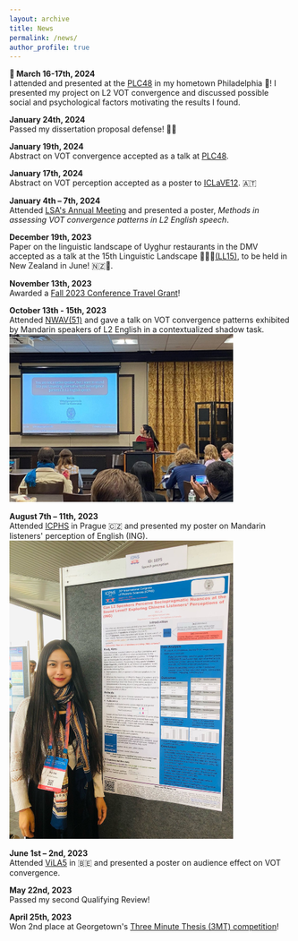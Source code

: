 ```yaml
---
layout: archive
title: News
permalink: /news/
author_profile: true
---
```

**🍃 March 16-17th, 2024**<br>
I attended and presented at  the [PLC48](https://www.ling.upenn.edu/Events/PLC/plc48/schedulepage.html) in my hometown Philadelphia
🔔! I presented my project on L2 VOT convergence and discussed possible social and psychological factors motivating the results I found.

**January 24th, 2024**<br>
Passed my dissertation proposal defense! 🙏🏁

**January 19th, 2024**<br>
Abstract on VOT convergence accepted as a talk at [PLC48](https://www.ling.upenn.edu/Events/PLC/plc48/).

**January 17th, 2024**<br>
Abstract on VOT perception accepted as a poster to [ICLaVE12](https://iclave12.dioe.at/). 🇦🇹 

**January 4th – 7th, 2024**<br>
Attended [LSA's Annual Meeting](https://virtual.oxfordabstracts.com/#/event/public/4438/information?page=1813) and presented a poster, *Methods in assessing VOT convergence patterns in L2 English speech*.

**December 19th, 2023**<br>
Paper on the linguistic landscape of Uyghur restaurants in the DMV accepted as a talk at the 15th Linguistic Landscape 🍖🍜🥟[(LL15)](https://linguisticlandscape15.weebly.com/), to be held in New Zealand in June! 🇳🇿🦤.

**November 13th, 2023**<br>
Awarded a [Fall 2023 Conference Travel Grant](https://grad.georgetown.edu/fellowships-and-awards/funding_grad_student/conference-travel-grants/)! <br>

**October 13th - 15th, 2023**<br>
Attended [NWAV(51)](https://nwav51.org/) and gave a talk on VOT convergence patterns exhibited by Mandarin speakers of L2 English in a contextualized shadow task.<br>
<img src="/files/nwav.jpeg" width="400" />


**August 7th – 11th, 2023**<br>
Attended [ICPHS](https://www.icphs2023.org/) in Prague 🇨🇿 and presented my poster on Mandarin listeners' perception of English (ING).<br>
<img src="/files/icphs.jpeg" width="400" />

**June 1st – 2nd, 2023**<br>
Attended [ViLA5](https://www.vila5.be/) in 🇧🇪 and presented a poster on audience effect on VOT convergence.

**May 22nd, 2023**<br>
Passed my second Qualifying Review!

**April 25th, 2023**<br>
Won 2nd place at Georgetown's [Three Minute Thesis (3MT) competition](https://library.georgetown.edu/digital-scholarship/three-minute-thesis-competition)! 


